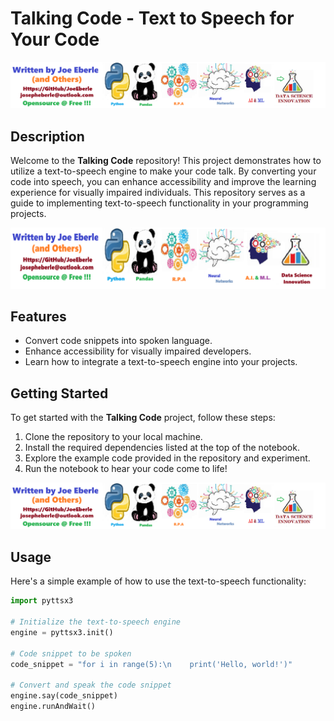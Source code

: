 # Talking Code - Text to Speech for Your Code

![solution code Logo](code.png)


## Description

Welcome to the **Talking Code** repository! This project demonstrates how to utilize a text-to-speech engine to make your code talk. By converting your code into speech, you can enhance accessibility and improve the learning experience for visually impaired individuals. This repository serves as a guide to implementing text-to-speech functionality in your programming projects.

![Developer Logo](developer.png)


## Features

- Convert code snippets into spoken language.
- Enhance accessibility for visually impaired developers.
- Learn how to integrate a text-to-speech engine into your projects.

## Getting Started

To get started with the **Talking Code** project, follow these steps:

1. Clone the repository to your local machine.
2. Install the required dependencies listed at the top of the notebook.
3. Explore the example code provided in the repository and experiment.
4. Run the notebook to hear your code come to life!

![sample code](sample.png)

## Usage

Here's a simple example of how to use the text-to-speech functionality:

```python
import pyttsx3

# Initialize the text-to-speech engine
engine = pyttsx3.init()

# Code snippet to be spoken
code_snippet = "for i in range(5):\n    print('Hello, world!')"

# Convert and speak the code snippet
engine.say(code_snippet)
engine.runAndWait()

